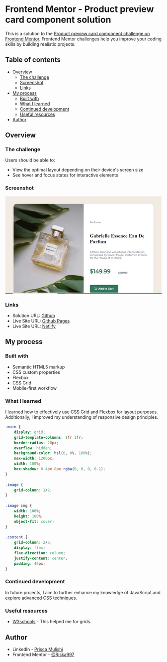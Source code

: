 # Frontend Mentor - Product preview card component solution

This is a solution to the [Product preview card component challenge on Frontend Mentor](https://www.frontendmentor.io/challenges/product-preview-card-component-GO7UmttRfa). Frontend Mentor challenges help you improve your coding skills by building realistic projects. 

## Table of contents

- [Overview](#overview)
  - [The challenge](#the-challenge)
  - [Screenshot](#screenshot)
  - [Links](#links)
- [My process](#my-process)
  - [Built with](#built-with)
  - [What I learned](#what-i-learned)
  - [Continued development](#continued-development)
  - [Useful resources](#useful-resources)
- [Author](#author)


## Overview

### The challenge

Users should be able to:

- View the optimal layout depending on their device's screen size
- See hover and focus states for interactive elements

### Screenshot

![alt text](images/screenshot.JPG)

### Links

- Solution URL: [Github](https://github.com/Riska997/product-preview-card-component-main.git)
- Live Site URL: [Github Pages](https://riska997.github.io/product-preview-card-component-main/)
- Live Site URL: [Netlify](https://stellular-fudge-7066be.netlify.app)

## My process

### Built with

- Semantic HTML5 markup
- CSS custom properties
- Flexbox
- CSS Grid
- Mobile-first workflow


### What I learned

I learned how to effectively use CSS Grid and Flexbox for layout purposes. Additionally, I improved my understanding of responsive design principles.


```css
.main {
    display: grid;
    grid-template-columns: 1fr 1fr;
    border-radius: 20px;
    overflow: hidden;
    background-color: hsl(0, 0%, 100%);
    max-width: 1200px;
    width: 100%;
    box-shadow: 0 4px 8px rgba(0, 0, 0, 0.1);
}

.image {
    grid-column: 1/2;
}

.image img {
    width: 100%;
    height: 100%;
    object-fit: cover;
}

.content {
    grid-column: 2/3;
    display: flex;
    flex-direction: column;
    justify-content: center;
    padding: 40px;
}
```


### Continued development

In future projects, I aim to further enhance my knowledge of JavaScript and explore advanced CSS techniques.

### Useful resources

- [W3schools](https://www.w3schools.com/css/css_grid.asp) - This helped me for grids. 


## Author

- LinkedIn - [Prisca Mulishi](www.linkedin.com/in/prisca-mulishi-3994702a2)
- Frontend Mentor - [@Riska997](https://www.frontendmentor.io/profile/Riska997)


